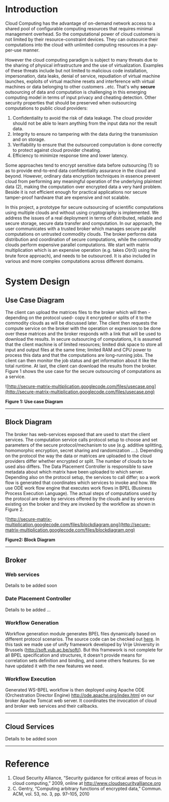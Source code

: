 # Introduction #

Cloud Computing has the advantage of on-demand network access to a shared pool of configurable computing resources that requires minimal management overhead. So the computational power of cloud customers is not limited by their resource-constraint devices. They can outsource their computations into the cloud with unlimited computing resources in a pay-per-use manner.

However the cloud computing paradigm is subject to many threats due to the sharing of physical infrastructure and the use of virtualization. Examples of these threats include but not limited to malicious code installation, impersonation, data leaks, denial of service, repudiation of virtual machine launches, exploits of virtual machine resets and interference with virtual machines or data belonging to other customers ..etc. That's why **secure** outsourcing of data and computation is challenging in this emerging computing model in terms of input privacy and cheating detection. Other security properties that should be preserved when outsourcing computations to public cloud providers:
  1. Confidentiality to avoid the risk of data leakage. The cloud provider should not be able to learn anything from the input data nor the result data.
  1. Integrity to ensure no tampering with the data during the transmission and on storage.
  1. Verifiability to ensure that the outsourced computation is done correctly to protect against cloud provider cheating.
  1. Efficiency to minimize response time and lower latency.

Some approaches tend to encrypt sensitive data before outsourcing (1) so as to
provide end-to-end data confidentiality assurance in the cloud and beyond. However, ordinary data encryption techniques in essence prevent cloud from performing
any meaningful operation of the underlying plaintext data (2), making the computation over encrypted data a very hard problem. Beside it is not efficient enough for practical applications nor secure tamper-proof hardware that are expensive and not scalable.

In this project, a prototype for secure outsourcing of scientific computations using multiple clouds and without using cryptography is implemented. We address the issues of a real deployment in terms of distributed, reliable and secure storage, secure data transfer and computation. In our approach, the user communicates with a trusted broker which manages secure parallel computations on untrusted commodity clouds. The broker performs data distribution and coordination of secure computations, while the commodity clouds perform expensive parallel computations. We start with matrix multiplication which is an expensive operation (e.g. takes 𝑂(𝑛3) using the brute force approach), and needs to be outsourced. It is also included in various and more complex computations across different domains.


# System Design #


## Use Case Diagram ##

The client can upload the matrices files to the broker which will then -depending on the protocol used- copy it encrypted or splits of it to the commodity clouds as will be discussed later. The client then requests the compute service on the broker with the operation or expression to be done over these matrices and the broker responds with a link that will be used to download the results. In secure outsourcing of computations, it is assumed that the client machine is of limited resources; limited disk space to store all input and output files at the same time; limited RAM and CPU power to  process this data and that the computations are long-running jobs. The client can then monitor the job status and get information about it like the total runtime. At last, the client can download the results from the broker. Figure 1 shows the use case for the secure outsourcing of computations as a service.

![http://secure-matrix-multiplication.googlecode.com/files/usecase.png](http://secure-matrix-multiplication.googlecode.com/files/usecase.png)

**Figure 1: Use case Diagram**

---

## Block Diagram ##

The broker has web-services exposed that are used to start the client services. The computation service calls protocol setup to choose and set parameters of the secure protocol/mechanism to use (e.g. additive splitting, homomorphic encryption, secret sharing and randomization ….). Depending on the protocol the way the data or matrices are uploaded to the cloud providers differ whether encrypted or split. The number of clouds to be used also differs. The Data Placement Controller is responsible to save metadata about which matrix have been uploaded to which server. Depending also on the protocol setup, the services to call differ; so a work flow is generated that coordinates which services to invoke and how. We use ODE work flow engine that executes work flows in BPEL (Business Process Execution Language). The actual steps of computations used by the protocol are done by services offered by the clouds and by services existing on the broker and they are invoked by the workflow as shown in Figure 2.

![http://secure-matrix-multiplication.googlecode.com/files/blockdiagram.png](http://secure-matrix-multiplication.googlecode.com/files/blockdiagram.png)

**Figure2: Block Diagram**

---

## Broker ##

### Web services ###
Details to be added soon

### Date Placement Controller ###
Details to be added ...

### Workflow Generation ###

Workflow generation module generates BPEL files dynamically based on different protocol scenarios. The source code can be checked out [here](http://code.google.com/p/secure-matrix-multiplication/source/browse/#svn%2Ftrunk%2FBPELGenerator). In this task we made use of unify framework developed by Vrije University in Brussels (http://soft.vub.ac.be/soft/).  But this framework is not complete for all BPEL specification and structures, it doesn't provide means for correlation sets definition and binding, and some others features. So we have updated it with the new features we need.

### Workflow Execution ###
Generated WS-BPEL workflow is then deployed using Apache ODE (Orchestration Director Engine) http://ode.apache.org/index.html on our broker Apache Tomcat web server. It coordinates the invocation of cloud and broker web services and their callbacks.




---


## Cloud Services ##
Details to be added soon


---

# Reference #

  1. Cloud Security Alliance, “Security guidance for critical areas of focus in cloud computing,” 2009, online at http://www.cloudsecurityalliance.org
  1. C. Gentry, “Computing arbitrary functions of encrypted data,” Commun. ACM, vol. 53, no. 3, pp. 97–105, 2010